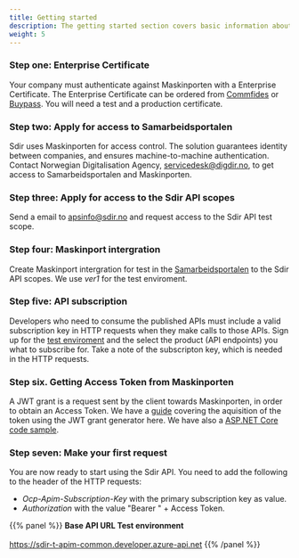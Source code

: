 ```yaml
---
title: Getting started
description: The getting started section covers basic information about where you can find information about the availible Sdir APIs and how to get an access token to be able to call an API. 
weight: 5
---
```


### Step one: Enterprise Certificate
Your company must authenticate  against Maskinporten with a Enterprise Certificate. The Enterprise Certificate can be ordered from [Commfides](https://www.commfides.com/commfides-virksomhetssertifikat/) or [Buypass](https://www.buypass.no/produkter/virksomhetssertifikat-esegl). You will need a test and a production certificate. 

### Step two: Apply for access to Samarbeidsportalen
Sdir uses Maskinporten for access control. The solution guarantees identity between companies, and ensures machine-to-machine authentication.
Contact Norwegian Digitalisation Agency, servicedesk@digdir.no, to get access to Samarbeidsportalen and Maskinporten.

### Step three: Apply for access to the Sdir API scopes
Send a email to apsinfo@sdir.no and request access to the Sdir API test scope.

### Step four: Maskinport intergration
Create Maskinport intergration for test in the [Samarbeidsportalen](https://minside-samarbeid.difi.no/) to the Sdir API scopes. We use _ver1_ for the test enviroment.

### Step five: API subscription
Developers who need to consume the published APIs must include a valid subscription key in HTTP requests when they make calls to those APIs.
Sign up for the [test enviroment](https://sdir-t-apim-common.developer.azure-api.net/apis) and the select the product (API endpoints) you what to subscribe for. Take a note of the subscripton key, which is needed in the HTTP requests.

### Step six. Getting Access Token from Maskinporten
A JWT grant is a request sent by the client towards Maskinporten, in order to obtain an Access Token.
We have a [guide](/get-started/token/) covering the aquisition of the token using the JWT grant generator here. We have also a [ASP.NET Core code sample](/get-started/codeexample/).

### Step seven: Make your first request
You are now ready to start using the Sdir API. You need to add the following to the header of the HTTP requests:

- _Ocp-Apim-Subscription-Key_ with the primary subscription key as value. 
- _Authorization_ with the value "Bearer " + Access Token.


{{% panel %}}
**Base API URL Test environment** <br><br>
https://sdir-t-apim-common.developer.azure-api.net
{{% /panel %}}
